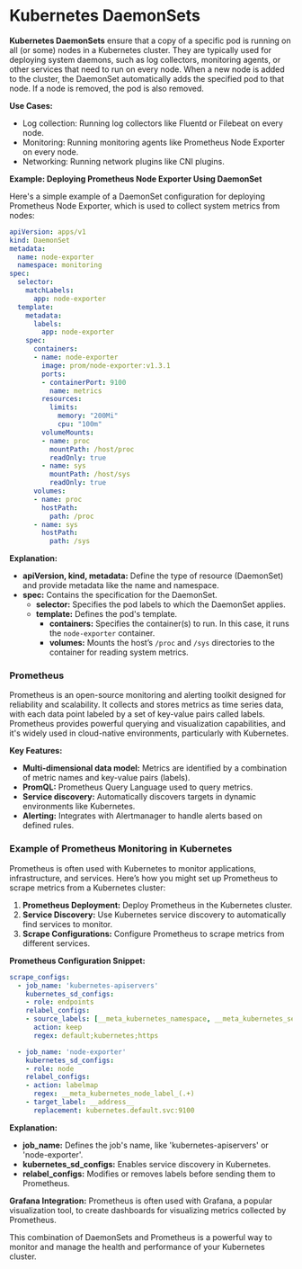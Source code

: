 # Kubernetes DaemonSets

**Kubernetes DaemonSets** ensure that a copy of a specific pod is running on all (or some) nodes in a Kubernetes cluster. They are typically used for deploying system daemons, such as log collectors, monitoring agents, or other services that need to run on every node. When a new node is added to the cluster, the DaemonSet automatically adds the specified pod to that node. If a node is removed, the pod is also removed.

**Use Cases:**
- Log collection: Running log collectors like Fluentd or Filebeat on every node.
- Monitoring: Running monitoring agents like Prometheus Node Exporter on every node.
- Networking: Running network plugins like CNI plugins.

**Example: Deploying Prometheus Node Exporter Using DaemonSet**

Here's a simple example of a DaemonSet configuration for deploying Prometheus Node Exporter, which is used to collect system metrics from nodes:

```yaml
apiVersion: apps/v1
kind: DaemonSet
metadata:
  name: node-exporter
  namespace: monitoring
spec:
  selector:
    matchLabels:
      app: node-exporter
  template:
    metadata:
      labels:
        app: node-exporter
    spec:
      containers:
      - name: node-exporter
        image: prom/node-exporter:v1.3.1
        ports:
        - containerPort: 9100
          name: metrics
        resources:
          limits:
            memory: "200Mi"
            cpu: "100m"
        volumeMounts:
        - name: proc
          mountPath: /host/proc
          readOnly: true
        - name: sys
          mountPath: /host/sys
          readOnly: true
      volumes:
      - name: proc
        hostPath:
          path: /proc
      - name: sys
        hostPath:
          path: /sys
```

**Explanation:**
- **apiVersion, kind, metadata:** Define the type of resource (DaemonSet) and provide metadata like the name and namespace.
- **spec:** Contains the specification for the DaemonSet.
  - **selector:** Specifies the pod labels to which the DaemonSet applies.
  - **template:** Defines the pod's template.
    - **containers:** Specifies the container(s) to run. In this case, it runs the `node-exporter` container.
    - **volumes:** Mounts the host’s `/proc` and `/sys` directories to the container for reading system metrics.

### Prometheus
Prometheus is an open-source monitoring and alerting toolkit designed for reliability and scalability. It collects and stores metrics as time series data, with each data point labeled by a set of key-value pairs called labels. Prometheus provides powerful querying and visualization capabilities, and it's widely used in cloud-native environments, particularly with Kubernetes.

**Key Features:**
- **Multi-dimensional data model:** Metrics are identified by a combination of metric names and key-value pairs (labels).
- **PromQL:** Prometheus Query Language used to query metrics.
- **Service discovery:** Automatically discovers targets in dynamic environments like Kubernetes.
- **Alerting:** Integrates with Alertmanager to handle alerts based on defined rules.

### Example of Prometheus Monitoring in Kubernetes
Prometheus is often used with Kubernetes to monitor applications, infrastructure, and services. Here’s how you might set up Prometheus to scrape metrics from a Kubernetes cluster:

1. **Prometheus Deployment:** Deploy Prometheus in the Kubernetes cluster.
2. **Service Discovery:** Use Kubernetes service discovery to automatically find services to monitor.
3. **Scrape Configurations:** Configure Prometheus to scrape metrics from different services.

**Prometheus Configuration Snippet:**
```yaml
scrape_configs:
  - job_name: 'kubernetes-apiservers'
    kubernetes_sd_configs:
    - role: endpoints
    relabel_configs:
    - source_labels: [__meta_kubernetes_namespace, __meta_kubernetes_service_name, __meta_kubernetes_endpoint_port_name]
      action: keep
      regex: default;kubernetes;https

  - job_name: 'node-exporter'
    kubernetes_sd_configs:
    - role: node
    relabel_configs:
    - action: labelmap
      regex: __meta_kubernetes_node_label_(.+)
    - target_label: __address__
      replacement: kubernetes.default.svc:9100
```

**Explanation:**
- **job_name:** Defines the job's name, like 'kubernetes-apiservers' or 'node-exporter'.
- **kubernetes_sd_configs:** Enables service discovery in Kubernetes.
- **relabel_configs:** Modifies or removes labels before sending them to Prometheus.

**Grafana Integration:**
Prometheus is often used with Grafana, a popular visualization tool, to create dashboards for visualizing metrics collected by Prometheus.

This combination of DaemonSets and Prometheus is a powerful way to monitor and manage the health and performance of your Kubernetes cluster.
